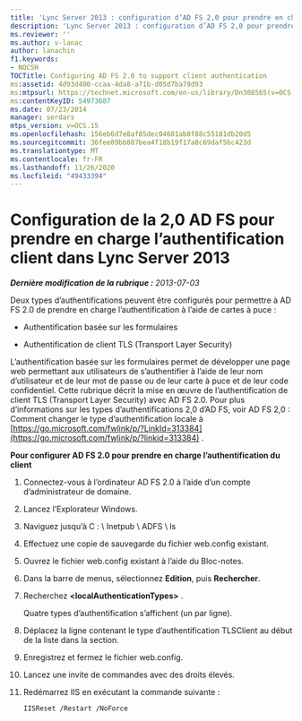 ```yaml
---
title: 'Lync Server 2013 : configuration d’AD FS 2,0 pour prendre en charge l’authentification du client'
description: 'Lync Server 2013 : configuration d’AD FS 2,0 pour prendre en charge l’authentification du client.'
ms.reviewer: ''
ms.author: v-lanac
author: lanachin
f1.keywords:
- NOCSH
TOCTitle: Configuring AD FS 2.0 to support client authentication
ms:assetid: 4d93d400-ccaa-4da8-a71b-d05d7ba79d93
ms:mtpsurl: https://technet.microsoft.com/en-us/library/Dn308565(v=OCS.15)
ms:contentKeyID: 54973687
ms.date: 07/23/2014
manager: serdars
mtps_version: v=OCS.15
ms.openlocfilehash: 156eb6d7e8af85dec04601ab8f88c55181db20d5
ms.sourcegitcommit: 36fee89bb887bea4f18b19f17a8c69daf5bc423d
ms.translationtype: MT
ms.contentlocale: fr-FR
ms.lasthandoff: 11/26/2020
ms.locfileid: "49433394"
---
```

# <a name="configuring-ad-fs-20-to-support-client-authentication-in-lync-server-2013"></a>Configuration de la 2,0 AD FS pour prendre en charge l’authentification client dans Lync Server 2013

<div data-xmlns="http://www.w3.org/1999/xhtml">

<div class="topic" data-xmlns="http://www.w3.org/1999/xhtml" data-msxsl="urn:schemas-microsoft-com:xslt" data-cs="https://msdn.microsoft.com/">

<div data-asp="https://msdn2.microsoft.com/asp">



</div>

<div id="mainSection">

<div id="mainBody">

<span> </span>

_**Dernière modification de la rubrique :** 2013-07-03_

Deux types d’authentifications peuvent être configurés pour permettre à AD FS 2.0 de prendre en charge l’authentification à l’aide de cartes à puce :

  - Authentification basée sur les formulaires

  - Authentification de client TLS (Transport Layer Security)

L’authentification basée sur les formulaires permet de développer une page web permettant aux utilisateurs de s’authentifier à l’aide de leur nom d’utilisateur et de leur mot de passe ou de leur carte à puce et de leur code confidentiel. Cette rubrique décrit la mise en œuvre de l’authentification de client TLS (Transport Layer Security) avec AD FS 2.0. Pour plus d’informations sur les types d’authentifications 2,0 d’AD FS, voir AD FS 2,0 : Comment changer le type d’authentification locale à [https://go.microsoft.com/fwlink/p/?LinkId=313384](https://go.microsoft.com/fwlink/p/?linkid=313384) .

<div>


**Pour configurer AD FS 2.0 pour prendre en charge l’authentification du client**

1.  Connectez-vous à l’ordinateur AD FS 2.0 à l’aide d’un compte d’administrateur de domaine.

2.  Lancez l’Explorateur Windows.

3.  Naviguez jusqu’à C : \\ Inetpub \\ ADFS \\ ls

4.  Effectuez une copie de sauvegarde du fichier web.config existant.

5.  Ouvrez le fichier web.config existant à l’aide du Bloc-notes.

6.  Dans la barre de menus, sélectionnez **Edition**, puis **Rechercher**.

7.  Recherchez **\<localAuthenticationTypes\>** .
    
    Quatre types d’authentification s’affichent (un par ligne).

8.  Déplacez la ligne contenant le type d’authentification TLSClient au début de la liste dans la section.

9.  Enregistrez et fermez le fichier web.config.

10. Lancez une invite de commandes avec des droits élevés.

11. Redémarrez IIS en exécutant la commande suivante :
    
        IISReset /Restart /NoForce

</div>

</div>

<span> </span>

</div>

</div>

</div>

